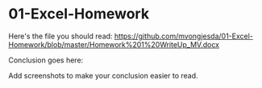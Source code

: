 # 01-Excel-Homework

Here's the file you should read: https://github.com/mvongjesda/01-Excel-Homework/blob/master/Homework%201%20WriteUp_MV.docx

Conclusion goes here:

Add screenshots to make your conclusion easier to read.
